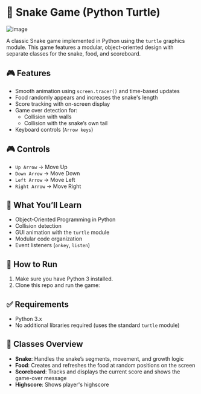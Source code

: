 # 🐍 Snake Game (Python Turtle)

![image](https://github.com/user-attachments/assets/d0838bdd-767d-45a8-aa46-9a238fea5292)

A classic Snake game implemented in Python using the `turtle` graphics module. This game features a modular, object-oriented design with separate classes for the snake, food, and scoreboard.

## 🎮 Features

- Smooth animation using `screen.tracer()` and time-based updates  
- Food randomly appears and increases the snake's length  
- Score tracking with on-screen display  
- Game over detection for:  
  - Collision with walls  
  - Collision with the snake’s own tail  
- Keyboard controls (`Arrow keys`)

## 🎮 Controls

- `Up Arrow` → Move Up  
- `Down Arrow` → Move Down  
- `Left Arrow` → Move Left  
- `Right Arrow` → Move Right

## 🧠 What You’ll Learn

- Object-Oriented Programming in Python  
- Collision detection  
- GUI animation with the `turtle` module  
- Modular code organization  
- Event listeners (`onkey`, `listen`)

## 🚀 How to Run

1. Make sure you have Python 3 installed.  
2. Clone this repo and run the game:

## ✅ Requirements

- Python 3.x  
- No additional libraries required (uses the standard `turtle` module)

## 🧱 Classes Overview

- **Snake**: Handles the snake’s segments, movement, and growth logic  
- **Food**: Creates and refreshes the food at random positions on the screen  
- **Scoreboard**: Tracks and displays the current score and shows the game-over message
- **Highscore**: Shows player's highscore


